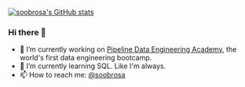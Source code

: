 [![soobrosa's GitHub stats](https://github-readme-stats.vercel.app/api?username=soobrosa)](https://github.com/soobrosa/github-readme-stats)

### Hi there 👋
- 🔭 I’m currently working on [Pipeline Data Engineering Academy](https://www.dataengineering.academy/), the world's first data engineering bootcamp.
- 🌱 I’m currently learning SQL. Like I'm always. 
- 📫 How to reach me: [@soobrosa](https://twitter.com/soobrosa)

